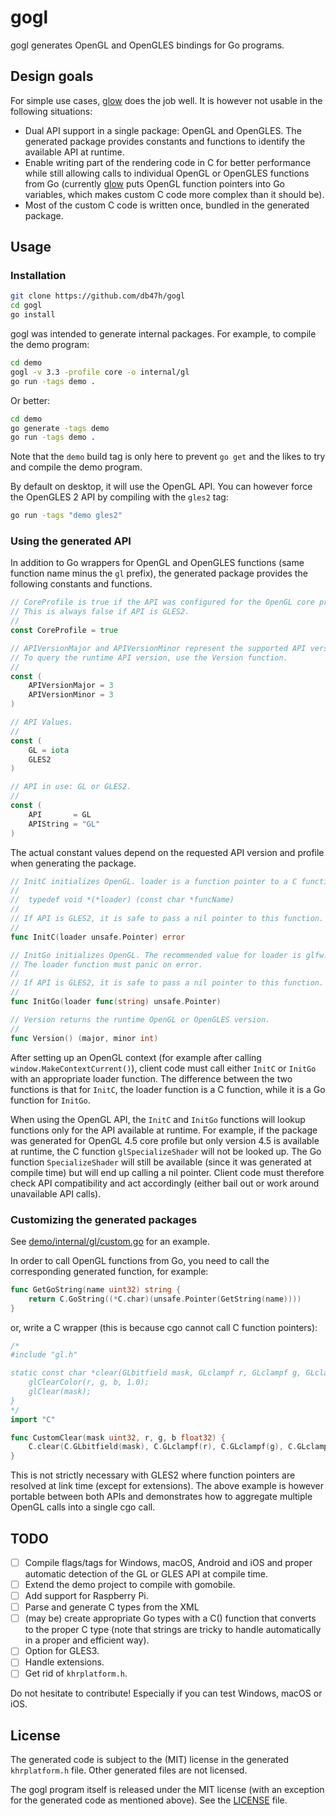 # gogl

gogl generates OpenGL and OpenGLES bindings for Go programs.

## Design goals

For simple use cases, [glow] does the job well. It is however not usable in the
following situations:

- Dual API support in a single package: OpenGL and OpenGLES. The generated
  package provides constants and functions to identify the available API at
  runtime.
- Enable writing part of the rendering code in C for better performance while
  still allowing calls to individual OpenGL or OpenGLES functions from Go
  (currently [glow] puts OpenGL function pointers into Go variables, which makes
  custom C code more complex than it should be).
- Most of the custom C code is written once, bundled in the generated package.

## Usage

### Installation

```bash
git clone https://github.com/db47h/gogl
cd gogl
go install
```

gogl was intended to generate internal packages. For example, to compile the
demo program:

```bash
cd demo
gogl -v 3.3 -profile core -o internal/gl
go run -tags demo .
```

Or better:

```bash
cd demo
go generate -tags demo
go run -tags demo .
```

Note that the `demo` build tag is only here to prevent `go get` and the likes to
try and compile the demo program.

By default on desktop, it will use the OpenGL API. You can however force the
OpenGLES 2 API by compiling with the `gles2` tag:

```bash
go run -tags "demo gles2"
```

### Using the generated API

In addition to Go wrappers for OpenGL and OpenGLES functions (same function name
minus the `gl` prefix), the generated package provides the following constants
and functions.

```go
// CoreProfile is true if the API was configured for the OpenGL core profile.
// This is always false if API is GLES2.
//
const CoreProfile = true

// APIVersionMajor and APIVersionMinor represent the supported API version.
// To query the runtime API version, use the Version function.
//
const (
    APIVersionMajor = 3
    APIVersionMinor = 3
)

// API Values.
//
const (
    GL = iota
    GLES2
)

// API in use: GL or GLES2.
//
const (
    API       = GL
    APIString = "GL"
)
```

The actual constant values depend on the requested API version and profile when
generating the package.

```go
// InitC initializes OpenGL. loader is a function pointer to a C function of type
//
//  typedef void *(*loader) (const char *funcName)
//
// If API is GLES2, it is safe to pass a nil pointer to this function.
//
func InitC(loader unsafe.Pointer) error

// InitGo initializes OpenGL. The recommended value for loader is glfw.GetProcAddress.
// The loader function must panic on error.
//
// If API is GLES2, it is safe to pass a nil pointer to this function.
//
func InitGo(loader func(string) unsafe.Pointer)

// Version returns the runtime OpenGL or OpenGLES version.
//
func Version() (major, minor int)
```

After setting up an OpenGL context (for example after calling
`window.MakeContextCurrent()`), client code must call either `InitC` or `InitGo`
with an appropriate loader function. The difference between the two functions is
that for `InitC`, the loader function is a C function, while it is a Go function
for `InitGo`.

When using the OpenGL API, the `InitC` and `InitGo` functions will lookup
functions only for the API available at runtime. For example, if the package was
generated for OpenGL 4.5 core profile but only version 4.5 is available at
runtime, the C function `glSpecializeShader` will not be looked up. The Go
function `SpecializeShader` will still be available (since it was generated at
compile time) but will end up calling a nil pointer. Client code must therefore
check API compatibility and act accordingly (either bail out or work around
unavailable API calls).

### Customizing the generated packages

See [demo/internal/gl/custom.go](demo/internal/gl/custom.go) for an example.

In order to call OpenGL functions from Go, you need to call the corresponding
generated function, for example:

```go
func GetGoString(name uint32) string {
	return C.GoString((*C.char)(unsafe.Pointer(GetString(name))))
}
```

or, write a C wrapper (this is because cgo cannot call C function pointers):

```go
/*
#include "gl.h"

static const char *clear(GLbitfield mask, GLclampf r, GLclampf g, GLclampf b) {
	glClearColor(r, g, b, 1.0);
	glClear(mask);
}
*/
import "C"

func CustomClear(mask uint32, r, g, b float32) {
	C.clear(C.GLbitfield(mask), C.GLclampf(r), C.GLclampf(g), C.GLclampf(b))
}
```

This is not strictly necessary with GLES2 where function pointers are resolved
at link time (except for extensions). The above example is however portable
between both APIs and demonstrates how to aggregate multiple OpenGL calls into a
single cgo call.

## TODO

- [ ] Compile flags/tags for Windows, macOS, Android and iOS and proper
  automatic detection of the GL or GLES API at compile time.
- [ ] Extend the demo project to compile with gomobile.
- [ ] Add support for Raspberry Pi.
- [ ] Parse and generate C types from the XML
- [ ] (may be) create appropriate Go types with a C() function that converts to
  the proper C type (note that strings are tricky to handle automatically in a
  proper and efficient way).
- [ ] Option for GLES3.
- [ ] Handle extensions.
- [ ] Get rid of `khrplatform.h`.

Do not hesitate to contribute! Especially if you can test Windows, macOS or iOS.

## License

The generated code is subject to the (MIT) license in the generated
`khrplatform.h` file. Other generated files are not licensed.

The gogl program itself is released under the MIT license (with an exception for
the generated code as mentioned above). See the [LICENSE](LICENSE) file.


[glow]: https://github.com/go-gl/glow